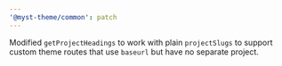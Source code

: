 ```yaml
---
'@myst-theme/common': patch
---
```


Modified `getProjectHeadings` to work with plain `projectSlugs` to support custom theme routes that use `baseurl` but have no separate project.
